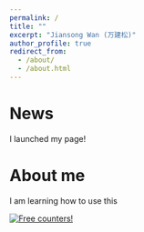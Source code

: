 ```yaml
---
permalink: /
title: ""
excerpt: "Jiansong Wan (万建松)"
author_profile: true
redirect_from: 
  - /about/
  - /about.html
---
```

News
=====
I launched my page! 

About me 
======
I am learning how to use this 


<a href="https://info.flagcounter.com/TM22"><img src="https://s04.flagcounter.com/count2/TM22/bg_FFFFFF/txt_000000/border_CCCCCC/columns_8/maxflags_16/viewers_0/labels_1/pageviews_1/flags_1/percent_1/" alt="Free counters!" border="0"></a>

